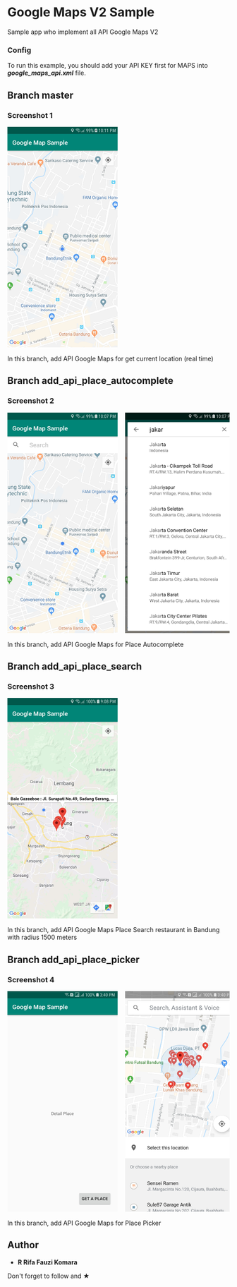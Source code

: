 # Google Maps V2 Sample
Sample app who implement all API Google Maps V2

### Config
To run this example, you should add your API KEY first for MAPS into ***google_maps_api.xml*** file.

## Branch master
### Screenshot 1
<pre>
<img src="Screenshot/Screenshot_1.jpg" width="250" height="500">
</pre>

In this branch, add API Google Maps for get current location (real time)

## Branch add_api_place_autocomplete
### Screenshot 2 
<pre>
<img src="Screenshot/Screenshot_2.jpg" width="250" height="500">  <img src="Screenshot/Screenshot_3.jpg" width="250" height="500">  <img src="Screenshot/Screenshot_4.jpg" width="250" height="500">
</pre>

In this branch, add API Google Maps for Place Autocomplete

## Branch add_api_place_search
### Screenshot 3
<pre>
<img src="Screenshot/Screenshot_5.jpg" width="250" height="500">
</pre>

In this branch, add API Google Maps Place Search restaurant in Bandung with radius 1500 meters 

## Branch add_api_place_picker
### Screenshot 4
<pre>
<img src="Screenshot/Screenshot_6.jpg" width="250" height="500">  <img src="Screenshot/Screenshot_7.jpg" width="250" height="500">  <img src="Screenshot/Screenshot_8.jpg" width="250" height="500">  <img src="Screenshot/Screenshot_9.jpg" width="250" height="500">
</pre>

In this branch, add API Google Maps for Place Picker

## Author

* **R Rifa Fauzi Komara**

Don't forget to follow and ★
